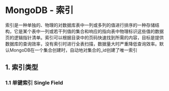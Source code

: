 # MongoDB - 索引

索引是一种单独的、物理的对数据库表中一列或多列的值进行排序的一种存储结构，它是某个表中一列或若干列值的集合和响应的指向表中物理标识这些值的数据页的逻辑指针清单。索引可以根据目录中的页码快速找到所需的内容，目标是提供数据库的查询效率，没有索引时进行全表扫描，数据量大时严重降低查询效率。默认MongoDB在一个集合创建时，自动地对集合的_id创建了唯一索引

## 1. 索引类型

### 1.1 单键索引 Single Field



